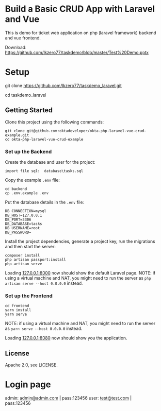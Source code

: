 # Build a Basic CRUD App with Laravel and Vue

This is demo for ticket web application on php (laravel framework) backend and vue frontend.

Download: https://github.com/lkzero77/taskdemo/blob/master/Test%20Demo.pptx

# Setup
git clone https://github.com/lkzero77/taskdemo_laravel.git

cd taskdemo_laravel

## Getting Started

Clone this project using the following commands:

```
git clone git@github.com:oktadeveloper/okta-php-laravel-vue-crud-example.git
cd okta-php-laravel-vue-crud-example
```

### Set up the Backend

Create the database and user for the project:

```
import file sql:  database\tasks.sql
```

Copy the example `.env` file:

```
cd backend
cp .env.example .env
```

Put the database details in the `.env` file:

```
DB_CONNECTION=mysql
DB_HOST=127.0.0.1
DB_PORT=3306
DB_DATABASE=tasks
DB_USERNAME=root
DB_PASSWORD=
```

Install the project dependencies, generate a project key, run the migrations and then start the server:

```
composer install
php artisan passport:install
php artisan serve
```

Loading [127.0.0.1:8000](127.0.0.1:8000) now should show the default Laravel page.
NOTE: if using a virtual machine and NAT, you might need to run the server as `php artisan serve --host 0.0.0.0` instead.

### Set up the Frontend

```
cd frontend
yarn install
yarn serve
```

NOTE: if using a virtual machine and NAT, you might need to run the server as `yarn serve --host 0.0.0.0` instead.

Loading [127.0.0.1:8080](127.0.0.1:8080) now should show you the application.


## License

Apache 2.0, see [LICENSE](LICENSE).


# Login page

admin: admin@admin.com | pass:123456
user: test@test.com | pass:123456